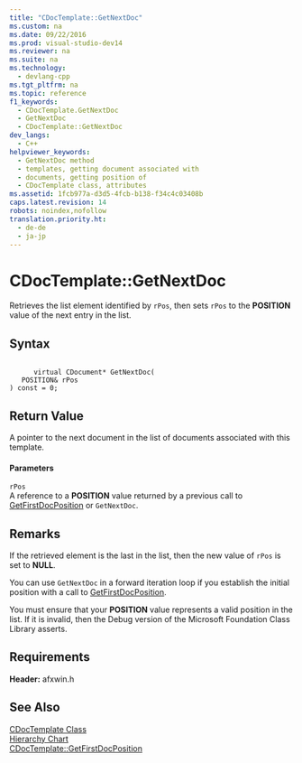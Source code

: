 ```yaml
---
title: "CDocTemplate::GetNextDoc"
ms.custom: na
ms.date: 09/22/2016
ms.prod: visual-studio-dev14
ms.reviewer: na
ms.suite: na
ms.technology: 
  - devlang-cpp
ms.tgt_pltfrm: na
ms.topic: reference
f1_keywords: 
  - CDocTemplate.GetNextDoc
  - GetNextDoc
  - CDocTemplate::GetNextDoc
dev_langs: 
  - C++
helpviewer_keywords: 
  - GetNextDoc method
  - templates, getting document associated with
  - documents, getting position of
  - CDocTemplate class, attributes
ms.assetid: 1fcb977a-d3d5-4fcb-b138-f34c4c03408b
caps.latest.revision: 14
robots: noindex,nofollow
translation.priority.ht: 
  - de-de
  - ja-jp
---
```

# CDocTemplate::GetNextDoc
Retrieves the list element identified by `rPos`, then sets `rPos` to the **POSITION** value of the next entry in the list.  
  
## Syntax  
  
```  
  
      virtual CDocument* GetNextDoc(  
   POSITION& rPos   
) const = 0;  
```  
  
## Return Value  
 A pointer to the next document in the list of documents associated with this template.  
  
#### Parameters  
 `rPos`  
 A reference to a **POSITION** value returned by a previous call to [GetFirstDocPosition](../vs140/cdoctemplate--getfirstdocposition.md) or `GetNextDoc`.  
  
## Remarks  
 If the retrieved element is the last in the list, then the new value of `rPos` is set to **NULL**.  
  
 You can use `GetNextDoc` in a forward iteration loop if you establish the initial position with a call to [GetFirstDocPosition](../vs140/cdoctemplate--getfirstdocposition.md).  
  
 You must ensure that your **POSITION** value represents a valid position in the list. If it is invalid, then the Debug version of the Microsoft Foundation Class Library asserts.  
  
## Requirements  
 **Header:** afxwin.h  
  
## See Also  
 [CDocTemplate Class](../vs140/cdoctemplate-class.md)   
 [Hierarchy Chart](../vs140/hierarchy-chart.md)   
 [CDocTemplate::GetFirstDocPosition](../vs140/cdoctemplate--getfirstdocposition.md)